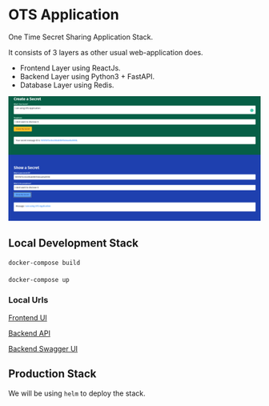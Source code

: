# OTS Application
One Time Secret Sharing Application Stack. 

It consists of 3 layers as other usual web-application does.

* Frontend Layer using ReactJs.
* Backend Layer using Python3 + FastAPI.
* Database Layer using Redis.

![Frontend Image](./images/OTS-Frontend.png)

## Local Development Stack
```bash
docker-compose build

docker-compose up
```

### Local Urls
[Frontend UI](http://localhost:3000)

[Backend API](http://localhost:5000)

[Backend Swagger UI](http://localhost:5000/docs)

## Production Stack
We will be using `helm` to deploy the stack.
```bash

```